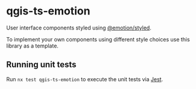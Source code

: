 # qgis-ts-emotion

User interface components styled using
[@emotion/styled](https://emotion.sh/docs/styled).

To implement your own components using different style choices use this
library as a template.

## Running unit tests

Run `nx test qgis-ts-emotion` to execute the unit tests via
[Jest](https://jestjs.io).

